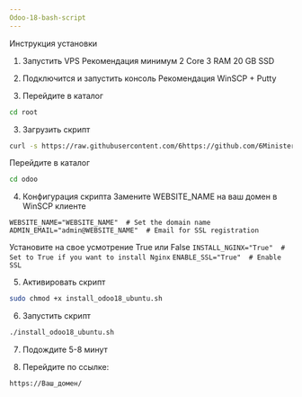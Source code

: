 ```yaml
---
Odoo-18-bash-script
---
```


Инструкция установки

1. Запустить VPS
Рекомендация минимум
2 Core
3 RAM
20 GB SSD

2. Подключится и запустить консоль
Рекомендация
WinSCP + Putty

3. Перейдите в каталог
``` bash
cd root
```

3. Загрузить скрипт
``` bash
curl -s https://raw.githubusercontent.com/6https://github.com/6Ministers/Odoo-18-bash-script/tree/master/install_odoo18_ubuntu.sh| sudo bash -s odoo
```

Перейдите в каталог
``` bash
cd odoo
```


4. Конфигурация скрипта
Замените WEBSITE_NAME на ваш домен в WinSCP клиенте

`WEBSITE_NAME="WEBSITE_NAME"  # Set the domain name`
`ADMIN_EMAIL="admin@WEBSITE_NAME"  # Email for SSL registration`

Установите на свое усмотрение True или False
`INSTALL_NGINX="True"  # Set to True if you want to install Nginx`
`ENABLE_SSL="True"  # Enable SSL`

5. Активировать скрипт
``` bash
sudo chmod +x install_odoo18_ubuntu.sh
```

6. Запустить скрипт
``` bash
./install_odoo18_ubuntu.sh
```

7. Подождите 5-8 минут

8. Перейдите по ссылке:

`https://Ваш_домен/`
